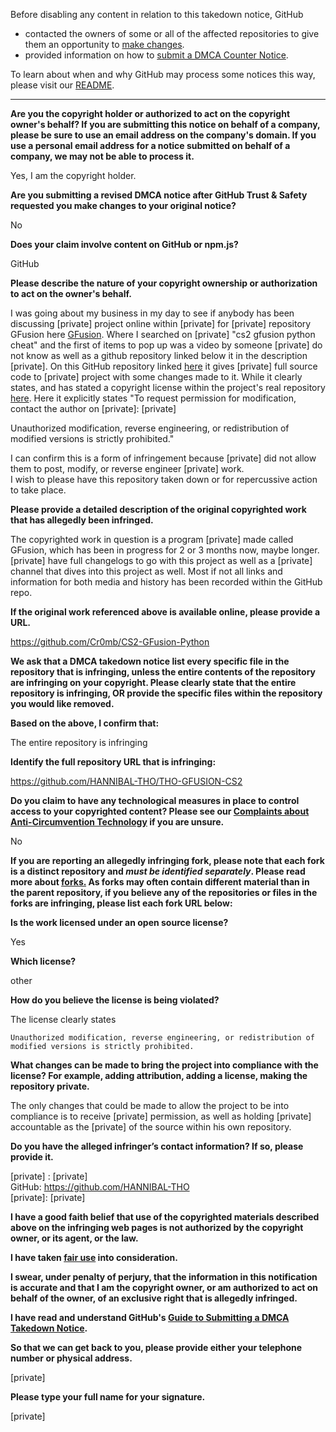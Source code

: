 Before disabling any content in relation to this takedown notice, GitHub
- contacted the owners of some or all of the affected repositories to give them an opportunity to [make changes](https://docs.github.com/en/github/site-policy/dmca-takedown-policy#a-how-does-this-actually-work).
- provided information on how to [submit a DMCA Counter Notice](https://docs.github.com/en/articles/guide-to-submitting-a-dmca-counter-notice).

To learn about when and why GitHub may process some notices this way, please visit our [README](https://github.com/github/dmca/blob/master/README.md#anatomy-of-a-takedown-notice).

---

**Are you the copyright holder or authorized to act on the copyright owner's behalf? If you are submitting this notice on behalf of a company, please be sure to use an email address on the company's domain. If you use a personal email address for a notice submitted on behalf of a company, we may not be able to process it.**

Yes, I am the copyright holder.

**Are you submitting a revised DMCA notice after GitHub Trust & Safety requested you make changes to your original notice?**

No

**Does your claim involve content on GitHub or npm.js?**

GitHub

**Please describe the nature of your copyright ownership or authorization to act on the owner's behalf.**

I was going about my business in my day to see if anybody has been discussing [private] project online within [private] for [private] repository GFusion here [GFusion](https://github.com/Cr0mb/CS2-GFusion-Python). Where I searched on [private] "cs2 gfusion python cheat" and the first of items to pop up was a video by someone [private] do not know as well as a github repository linked below it in the description [private]. On this GitHub repository linked [here](https://github.com/HANNIBAL-THO/THO-GFUSION-CS2) it gives [private] full source code to [private] project with some changes made to it. While it clearly states, and has stated a copyright license within the project's real repository [here](https://github.com/Cr0mb/CS2-GFusion-Python?tab=License-1-ov-file). Here it explicitly states "To request permission for modification, contact the author on [private]: [private]

Unauthorized modification, reverse engineering, or redistribution of modified versions is strictly prohibited."

I can confirm this is a form of infringement because [private] did not allow them to post, modify, or reverse engineer [private] work.  
I wish to please have this repository taken down or for repercussive action to take place.

**Please provide a detailed description of the original copyrighted work that has allegedly been infringed.**

The copyrighted work in question is a program [private] made called GFusion, which has been in progress for 2 or 3 months now, maybe longer. [private] have full changelogs to go with this project as well as a [private] channel that dives into this project as well. Most if not all links and information for both media and history has been recorded within the GitHub repo.

**If the original work referenced above is available online, please provide a URL.**

https://github.com/Cr0mb/CS2-GFusion-Python

**We ask that a DMCA takedown notice list every specific file in the repository that is infringing, unless the entire contents of the repository are infringing on your copyright. Please clearly state that the entire repository is infringing, OR provide the specific files within the repository you would like removed.**

**Based on the above, I confirm that:**

The entire repository is infringing

**Identify the full repository URL that is infringing:**

https://github.com/HANNIBAL-THO/THO-GFUSION-CS2

**Do you claim to have any technological measures in place to control access to your copyrighted content? Please see our <a href="https://docs.github.com/articles/guide-to-submitting-a-dmca-takedown-notice#complaints-about-anti-circumvention-technology">Complaints about Anti-Circumvention Technology</a> if you are unsure.**

No

**If you are reporting an allegedly infringing fork, please note that each fork is a distinct repository and <i>must be identified separately</i>. Please read more about <a href="https://docs.github.com/articles/dmca-takedown-policy#b-what-about-forks-or-whats-a-fork">forks.</a> As forks may often contain different material than in the parent repository, if you believe any of the repositories or files in the forks are infringing, please list each fork URL below:**

**Is the work licensed under an open source license?**

Yes

**Which license?**

other

**How do you believe the license is being violated?**

The license clearly states

``Unauthorized modification, reverse engineering, or redistribution of modified versions is strictly prohibited.``

**What changes can be made to bring the project into compliance with the license? For example, adding attribution, adding a license, making the repository private.**

The only changes that could be made to allow the project to be into compliance is to receive [private] permission, as well as holding [private] accountable as the [private] of the source within his own repository.

**Do you have the alleged infringer’s contact information? If so, please provide it.**

[private] : [private]  
GitHub: https://github.com/HANNIBAL-THO  
[private]: [private]

**I have a good faith belief that use of the copyrighted materials described above on the infringing web pages is not authorized by the copyright owner, or its agent, or the law.**

**I have taken <a href="https://www.lumendatabase.org/topics/22">fair use</a> into consideration.**

**I swear, under penalty of perjury, that the information in this notification is accurate and that I am the copyright owner, or am authorized to act on behalf of the owner, of an exclusive right that is allegedly infringed.**

**I have read and understand GitHub's <a href="https://docs.github.com/articles/guide-to-submitting-a-dmca-takedown-notice/">Guide to Submitting a DMCA Takedown Notice</a>.**

**So that we can get back to you, please provide either your telephone number or physical address.**

[private]

**Please type your full name for your signature.**

[private]
